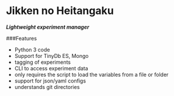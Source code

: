 # Jikken no Heitangaku 
___Lightweight experiment manager___

###Features
- Python 3 code 
- Support for TinyDb  ES, Mongo
- tagging of experiments
- CLI to access experiment data
- only requires the script to load the variables from a file or folder
- support for json/yaml configs
- understands git directories


